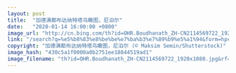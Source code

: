 ```yaml
---
layout: post
title:  "加德满都布达纳特塔鸟瞰图，尼泊尔"
date:   "2020-01-14 16:00:00 +0800"
image_url: "http://cn.bing.com/th?id=OHR.Boudhanath_ZH-CN2114569722_1920x1080.jpg&rf=LaDigue_1920x1080.jpg&pid=hp"
link: "/search?q=%e5%b8%83%e8%be%be%e7%ba%b3%e7%89%b9%e5%a1%94&form=hpcapt&mkt=zh-cn"
copyright: "加德满都布达纳特塔鸟瞰图，尼泊尔 (© Maksim Semin/Shutterstock)"
image_hash: "430c5a1f0000a0b2751ee18844519ad1"
image_filename: "th?id=OHR.Boudhanath_ZH-CN2114569722_1920x1080.jpg&rf=LaDigue_1920x1080.jpg&pid=hp"
---
```


